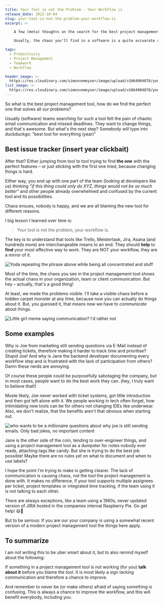 ```yaml
---
title: Your Tool is not the Problem - Your Workflow is
release_date: 2022-10-04
slug: your-tool-is-not-the-problem-your-workflow-is
excerpt: >-

    A few (meta) thoughts on the search for the best project management tool.

    Usually, the chaos you'll find in a software is a quite accuarate representation of your teams' communication skills - and also a big chance for improvement.

tags:
  - Productivity 
  - Project Management 
  - Teamwork 
  - Workflow 

header_image: >-
  https://res.cloudinary.com/simonvomeyser/image/upload/v1664904878/your-worklow/header-workflow.png
list_image: >-
  https://res.cloudinary.com/simonvomeyser/image/upload/v1664904878/your-worklow/header-workflow.png
---
```

So what is the best project management tool, how do we find the perfect one that solves all our problems?

Usually (software) teams searching for such a tool felt the pain of chaotic email communication and missed deadlines. They want to change things, and that's awesome. But what's the next step? Somebody will type into duckduckgo: "best tool for everything (year)"

## Best issue tracker (insert year clickbait) 

After that? Either jumping from tool to tool trying to find **the one** with the perfect features – or just sticking with the first one tried, because changing things is hard.

Either way, you end up with one part of the team (looking at developers like us) thinking  *"if this thing could only do XYZ, things would not be so much better"* and other people already overwhelmed and confused by the current tool and its possibilities. 

Chaos ensues, nobody is happy, and we are all blaming the new tool for different reasons.

I big lesson I learned over time is:

> Your tool is not the problem, your workflow is.

The key is to understand that tools like Trello, Meistertask, Jira, Asana (and hundreds more) are interchangeable means to an end. They should **help** to **find** your most effective way to work. They are NOT your workflow, they are a mirror of it.

![Yoda repeating the phrase above while being all concentrated and stuff](https://res.cloudinary.com/simonvomeyser/image/upload/v1664904878/your-worklow/yoda.png)

Most of the time, the chaos you see in the project management tool shows the actual chaos in your organization, team or client communication. But hey – actually, that's a good thing!

At least, we made the problems visible. I'll take a visible chaos before a hidden carpet monster at any time, because now you can actually do things about it. But, you guessed it, that means now we have to *communicate* about things.

![Little girl meme saying communication? I'd rather not](https://res.cloudinary.com/simonvomeyser/image/upload/v1664904878/your-worklow/communication.png)

## Some examples

Why is Joe from marketing still sending questions via E-Mail instead of creating tickets, therefore making it harder to track time and prioritise? Stupid Joe! And why is Jane the backend developer documenting every workflow step and is frustrated with the lack of participation from others? Damn these nerds are annoying.

Of course these people could be purposefully sabotaging the company, but in most cases, people want to do the best work they can. (hey, I truly want to believe that!)

Moste likely, Joe never worked with ticket systems, got little introduction and then got left alone with it. We people working in tech often forget, how intimidating new tools can be for others not changing IDEs like underwear. Also, we don't realize, that the benefits aren't that obvious when starting out. 

![who wants to be a millionaire questions about why joe is still sending emails. Only bad jokes, no important content](https://res.cloudinary.com/simonvomeyser/image/upload/v1664904877/your-worklow/millionaire.png)

Jane is the other side of the coin, tending to over-engineer things, and using a project management tool as a dumpster for notes nobody ever reads, attaching tags like candy. But she is trying to do the best job possible! Maybe there are no rules yet on what to document and when to use labels?

I hope the point I'm trying to make is getting clearer. The lack of communication is causing chaos, not the tool the project management is done with. It makes no difference, if your tool supports multiple assignees per ticket, project templates or integrated time tracking, if the team using it is not talking to each other.

<sidenote heading="Of course, there are exceptions">

There are always exceptions, like a team using a 1960s, never updated version of JIRA hosted in the companies internal Raspberry Pie. Go get help! 😃🚨

But to be serious: If you are our your company is using a somewhat recent version of a modern project management tool the things here apply.

</sidenote>

## To summarize

I am not writing this to be uber smart about it, but to also remind myself about the following:

If something in a project management tool is not working (for you) **talk about it** before you blame the tool. It is most likely a sign lacking communication and therefore a chance to improve. 

And remember to never be (or make others) afraid of saying something is confusing. This is always a chance to improve the workflow, and this will benefit everybody, including you.

